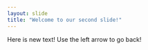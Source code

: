 ```yaml
---
layout: slide
title: "Welcome to our second slide!"
---
```

Here is new text!
Use the left arrow to go back!
